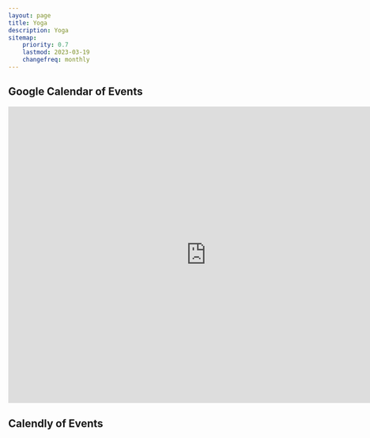 ```yaml
---
layout: page
title: Yoga
description: Yoga
sitemap:
    priority: 0.7
    lastmod: 2023-03-19
    changefreq: monthly
---
```


## Google Calendar of Events

<iframe src="https://calendar.google.com/calendar/embed?src=raynaharrisyoga%40gmail.com&ctz=America%2FLos_Angeles" style="border: 0" width="800" height="600" frameborder="0" scrolling="no"></iframe>

## Calendly of Events


<!-- Calendly inline widget begin -->
<div class="calendly-inline-widget" data-url="https://calendly.com/raynaharrisyoga/222" style="min-width:320px;height:630px;"></div>
<script type="text/javascript" src="https://assets.calendly.com/assets/external/widget.js" async></script>
<!-- Calendly inline widget end -->
